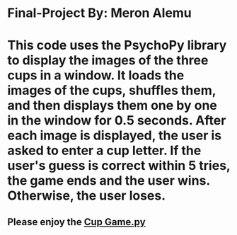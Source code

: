 # Final-Project By: Meron Alemu

# This code uses the PsychoPy library to display the images of the three cups in a window. It loads the images of the cups, shuffles them, and then displays them one by one in the window for 0.5 seconds. After each image is displayed, the user is asked to enter a cup letter. If the user's guess is correct within 5 tries, the game ends and the user wins. Otherwise, the user loses.

## Please enjoy the [Cup Game.py](https://github.com/meronalemu101/Final-Project/blob/main/CupGame.py)



